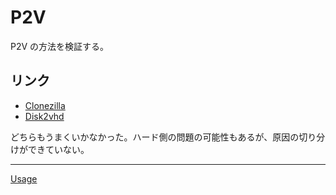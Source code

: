 # P2V

P2V の方法を検証する。

## リンク
- [Clonezilla](./clonezilla/README.md)
- [Disk2vhd](./disk2vhd/README.md)

どちらもうまくいかなかった。ハード側の問題の可能性もあるが、原因の切り分けができていない。

---

[Usage](../README.md)
